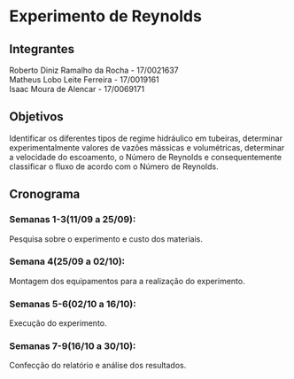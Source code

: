 # Experimento de Reynolds
## Integrantes
Roberto Diniz Ramalho da Rocha - 17/0021637  
Matheus Lobo Leite Ferreira - 17/0019161   
Isaac Moura de Alencar - 17/0069171

## Objetivos
<p>Identificar os diferentes tipos de regime hidráulico em tubeiras, determinar experimentalmente valores de vazões mássicas e volumétricas, determinar a velocidade do escoamento, o Número de Reynolds e consequentemente classificar o fluxo de acordo com o Número de Reynolds.<p>

## Cronograma

### Semanas 1-3(11/09 a 25/09):
<p>Pesquisa sobre o experimento e custo dos materiais.<p>  

### Semana 4(25/09 a 02/10):
<p> Montagem dos equipamentos para a realização do experimento.<p>  

### Semanas 5-6(02/10 a 16/10):
<p> Execução do experimento.<p>  

### Semanas 7-9(16/10 a 30/10):
<p> Confecção do relatório e análise dos resultados.<p>  
